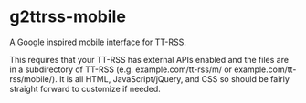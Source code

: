 g2ttrss-mobile
==============

A Google inspired mobile interface for TT-RSS.


This requires that your TT-RSS has external APIs enabled and the files are in a subdirectory of TT-RSS (e.g. example.com/tt-rss/m/ or example.com/tt-rss/mobile/). It is all HTML, JavaScript/jQuery, and CSS so should be fairly straight forward to customize if needed.
